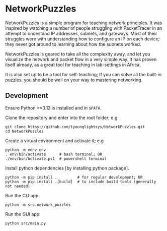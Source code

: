 # NetworkPuzzles

NetworkPuzzles is a simple program for teaching network principles. It was inspired by watching a number of people struggling with PacketTracer in an attempt to undestand IP addresses, subnets, and gateways. Most of their struggles were with understanding how to configure an IP on each device; they never got around to learning about how the subnets worked.

NetworkPuzzles is geared to take all the complexity away, and let you visualize the network and packet flow in a very simple way. It has proven itself already, as a great tool for teaching in lab-settings in Africa.

It is also set up to be a tool for self-teaching; If you can solve all the built-in puzzles, you should be well on your way to mastering networking.

## Development

Ensure Python >=3.12 is installed and in `$PATH`.

Clone the repository and enter into the root folder; e.g.
```shell
git clone https://github.com/tyounglightsys/NetworkPuzzles.git
cd NetworkPuzzles
```

Create a virtual environment and activate it; e.g.
```shell
python -m venv env
. env/bin/activate      # bash terminal; OR
./env/bin/Activate.ps1  # powershell terminal
```

Install python dependencies [by installing python package].
```shell
python -m pip install .         # for regular development; OR
python -m pip install .[build]  # to include build tools (generally not needed)
```

Run the CLI app:
```shell
python -m src.network_puzzles
```

Run the GUI app:
```shell
python src/main.py
```